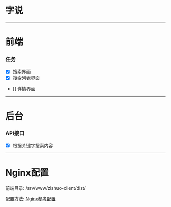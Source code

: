 # 字说

-------
# 前端

### 任务

- [x] 搜索界面
- [x] 搜索列表界面
- [] 详情界面

-------
# 后台

### API接口

- [x] 根据关键字搜索内容


-------
# Nginx配置

前端目录: /srv/www/zishuo-client/dist/

配置方法: [Nginx参考配置](http://blog.csdn.net/wzy_1988/article/details/8175385)